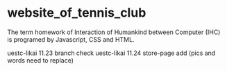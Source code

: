 # website_of_tennis_club
The term homework of Interaction of Humankind between Computer (IHC) is programed by Javascript, CSS and HTML.

uestc-likai 11.23 branch check
uestc-likai 11.24 store-page add (pics and words need to replace)